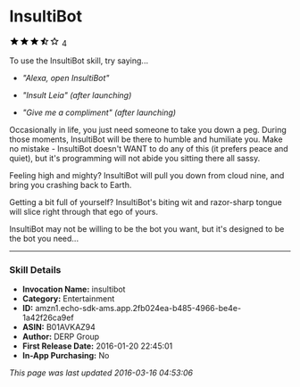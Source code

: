 # InsultiBot
![3.5 stars](../../../images/ic_star_black_18dp_1x.png)![3.5 stars](../../../images/ic_star_black_18dp_1x.png)![3.5 stars](../../../images/ic_star_black_18dp_1x.png)![3.5 stars](../../../images/ic_star_half_black_18dp_1x.png)![3.5 stars](../../../images/ic_star_border_black_18dp_1x.png) 4

To use the InsultiBot skill, try saying...

* *"Alexa, open InsultiBot"*

* *"Insult Leia" (after launching)*

* *"Give me a compliment" (after launching)*

Occasionally in life, you just need someone to take you down a peg.  During those moments, InsultiBot will be there to humble and humiliate you.  Make no mistake - InsultiBot doesn't WANT to do any of this (it prefers peace and quiet), but it's programming will not abide you sitting there all sassy.

Feeling high and mighty?  InsultiBot will pull you down from cloud nine, and bring you crashing back to Earth.

Getting a bit full of yourself?  InsultiBot's biting wit and razor-sharp tongue will slice right through that ego of yours.

InsultiBot may not be willing to be the bot you want, but it's designed to be the bot you need...

***

### Skill Details

* **Invocation Name:** insultibot
* **Category:** Entertainment
* **ID:** amzn1.echo-sdk-ams.app.2fb024ea-b485-4966-be4e-1a42f26ca9ef
* **ASIN:** B01AVKAZ94
* **Author:** DERP Group
* **First Release Date:** 2016-01-20 22:45:01
* **In-App Purchasing:** No

*This page was last updated 2016-03-16 04:53:06*
